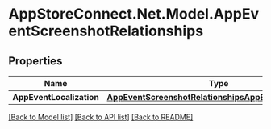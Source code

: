 # AppStoreConnect.Net.Model.AppEventScreenshotRelationships

## Properties

Name | Type | Description | Notes
------------ | ------------- | ------------- | -------------
**AppEventLocalization** | [**AppEventScreenshotRelationshipsAppEventLocalization**](AppEventScreenshotRelationshipsAppEventLocalization.md) |  | [optional] 

[[Back to Model list]](../README.md#documentation-for-models) [[Back to API list]](../README.md#documentation-for-api-endpoints) [[Back to README]](../README.md)

